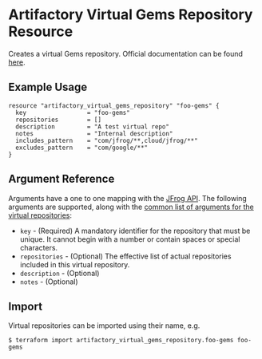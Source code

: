 # Artifactory Virtual Gems Repository Resource

Creates a virtual Gems repository.
Official documentation can be found [here](https://www.jfrog.com/confluence/display/JFROG/RubyGems+Repositories#RubyGemsRepositories-VirtualRepositories).

## Example Usage

```hcl
resource "artifactory_virtual_gems_repository" "foo-gems" {
  key                 = "foo-gems"
  repositories        = []
  description         = "A test virtual repo"
  notes               = "Internal description"
  includes_pattern    = "com/jfrog/**,cloud/jfrog/**"
  excludes_pattern    = "com/google/**"
}
```

## Argument Reference

Arguments have a one to one mapping with the [JFrog API](https://www.jfrog.com/confluence/display/RTF/Repository+Configuration+JSON). 
The following arguments are supported, along with the [common list of arguments for the virtual repositories](virtual.md):

* `key` - (Required) A mandatory identifier for the repository that must be unique. It cannot begin with a number or
  contain spaces or special characters.
* `repositories` - (Optional) The effective list of actual repositories included in this virtual repository.
* `description` - (Optional)
* `notes` - (Optional)

## Import

Virtual repositories can be imported using their name, e.g.

```
$ terraform import artifactory_virtual_gems_repository.foo-gems foo-gems
```
